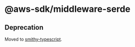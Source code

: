# @aws-sdk/middleware-serde

## Deprecation

Moved to [smithy-typescript](https://github.com/awslabs/smithy-typescript/tree/main/packages).
